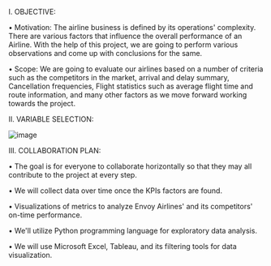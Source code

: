 I. OBJECTIVE:

• Motivation:
The airline business is defined by its operations' complexity. There are various factors that influence the overall performance of an Airline. With the help of this project, we are going to perform various observations and come up with conclusions for the same.

• Scope:
We are going to evaluate our airlines based on a number of criteria such as the competitors in the market, arrival and delay summary, Cancellation frequencies, Flight statistics such as average flight time and route information, and many other factors as we move forward working towards the project.

II. VARIABLE SELECTION:

![image](https://user-images.githubusercontent.com/11815663/200677601-f38cbeb2-becd-435f-aa9a-73c4a08eea16.png)

III.	COLLABORATION PLAN:

•	The goal is for everyone to collaborate horizontally so that they may all contribute to the project at every step. 

•	We will collect data over time once the KPIs factors are found. 

•	Visualizations of metrics to analyze Envoy Airlines' and its competitors' on-time performance. 

•	We'll utilize Python programming language for exploratory data analysis.

•	We will use Microsoft Excel, Tableau, and its filtering tools for data visualization.

